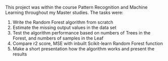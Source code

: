 This project was within the course Pattern Recognition and Machine Learning throughout my Master studies. The tasks were: 
1. Write the Random Forest algorithm from scratch
2. Estimate the missing output values in the data set
3. Test the algorithm performance based on numbers of Trees in the Forest, and numbers of samples in the Leaf
4. Compare r2 score, MSE with inbuilt Scikit-learn Random Forest function
5. Make a short presentation how the algorithm works and present the results
